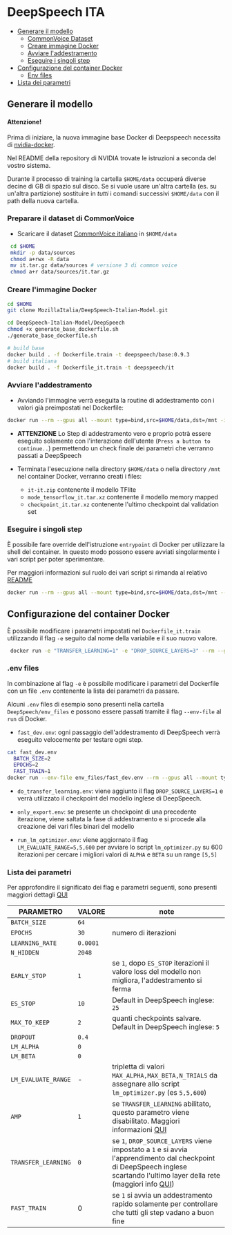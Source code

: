 DeepSpeech ITA
=================

* [Generare il modello](#generate)
  * [CommonVoice Dataset](#cv)
  * [Creare immagine Docker](#docker)
  * [Avviare l'addestramento](#training)
  * [Eseguire i singoli step](#steps)
* [Configurazione del container Docker](#config)
  * [Env files](#env_files)
* [Lista dei parametri](#params)


<a name="generate"></a>
## Generare il modello

#### Attenzione!
Prima di iniziare, la nuova immagine base Docker di Deepspeech necessita di [nvidia-docker](https://github.com/NVIDIA/nvidia-docker).

Nel README della repository di NVIDIA trovate le istruzioni a seconda del vostro sistema.

Durante il processo di training la cartella ```$HOME/data``` occuperá diverse decine di GB di spazio sul disco. Se si vuole usare un'altra cartella (es. su un'altra partizione) sostituire in _tutti_ i comandi successivi ```$HOME/data``` con il path della nuova cartella.

<a name="cv"></a>
### Preparare il dataset di CommonVoice

* Scaricare il dataset [CommonVoice italiano](https://commonvoice.mozilla.org/it/datasets) in ```$HOME/data```


```bash
 cd $HOME
 mkdir -p data/sources
 chmod a+rwx -R data
 mv it.tar.gz data/sources # versione 3 di common voice
 chmod a+r data/sources/it.tar.gz
 ```

 <a name="docker"></a>
### Creare l'immagine Docker

```bash
cd $HOME
git clone MozillaItalia/DeepSpeech-Italian-Model.git

cd DeepSpeech-Italian-Model/DeepSpeech
chmod +x generate_base_dockerfile.sh
./generate_base_dockerfile.sh

# build base
docker build . -f Dockerfile.train -t deepspeech/base:0.9.3
# build italiana
docker build . -f Dockerfile_it.train -t deepspeech/it
```

 <a name="training"></a>
### Avviare l'addestramento

 * Avviando l'immagine verrà eseguita la  routine di addestramento con i valori già preimpostati nel Dockerfile:


 ```bash
 docker run --rm --gpus all --mount type=bind,src=$HOME/data,dst=/mnt -it deepspeech/it
```
* **ATTENZIONE** Lo Step di addestramento vero e proprio potrà essere eseguito solamente con l'interazione dell'utente (`Press a button to continue..`) permettendo un check finale dei parametri che verranno passati a DeepSpeech

* Terminata l'esecuzione nella directory `$HOME/data` o nella directory `/mnt` nel container Docker, verranno creati i files:
    * `it-it.zip` contenente il modello TFlite
    * `mode_tensorflow_it.tar.xz` contenente il modello memory mapped
    * `checkpoint_it.tar.xz` contenente l'ultimo checkpoint dal validation set

<a name="steps"></a>
### Eseguire i singoli step

È possibile fare override dell'istruzione `entrypoint` di Docker per utilizzare la shell del container. In questo modo possono essere avviati singolarmente i vari script per poter sperimentare.

Per maggiori informazioni sul ruolo dei vari script si rimanda al relativo [README](it/README.md)

```bash
docker run --rm --gpus all --mount type=bind,src=$HOME/data,dst=/mnt --entrypoint /bin/bash -it deepspeech/it
```

<a name="config"></a>
## Configurazione del container Docker

È possibile modificare i parametri impostati nel ```Dockerfile_it.train``` utilizzando il flag ```-e``` seguito dal nome della variabile e il suo nuovo valore.

```bash
 docker run -e "TRANSFER_LEARNING=1" -e "DROP_SOURCE_LAYERS=3" --rm --gpus all --mount type=bind,src=$HOME/data,dst=/mnt -it deepspeech/it
```

<a name="env_files"></a>
### .env files

In combinazione al flag ```-e``` è possibile modificare i parametri del Dockerfile con un file ```.env``` contenente la lista dei parametri da passare.

Alcuni ```.env``` files di esempio sono presenti nella cartella ```DeepSpeech/env_files``` e possono essere passati tramite il flag ```--env-file``` al ```run``` di Docker.

* ```fast_dev.env```: ogni passaggio dell'addestramento di DeepSpeech verrà eseguito velocemente per testare ogni step.

```bash
cat fast_dev.env
  BATCH_SIZE=2
  EPOCHS=2
  FAST_TRAIN=1
docker run --env-file env_files/fast_dev.env --rm --gpus all --mount type=bind,src=$HOME/data,dst=/mnt -it deepspeech/it
```

* ```do_transfer_learning.env```: viene aggiunto il flag ```DROP_SOURCE_LAYERS=1``` e verrà utilizzato il checkpoint del modello inglese di DeepSpeech.

* ```only_export.env```: se presente un checkpoint di una precedente iterazione, viene saltata la fase di addestramento e si procede alla creazione dei vari files binari del modello

* ```run_lm_optimizer.env```: viene aggiornato il flag ```LM_EVALUATE_RANGE=5,5,600``` per avviare lo script ```lm_optimizer.py``` su 600 iterazioni per cercare i migliori valori di ```ALPHA``` e ```BETA``` su un range ```[5,5]```

<a name="params"></a>
### Lista dei parametri

Per approfondire il significato dei flag e parametri seguenti, sono presenti maggiori dettagli [QUI](http://deepspeech.readthedocs.io/en/v0.8.0/Flags.html)

| PARAMETRO   | VALORE | note |
| -------------  | ------------- | ------------- |
| `BATCH_SIZE`   | `64`  |
| `EPOCHS`       | `30`  |numero di iterazioni
| `LEARNING_RATE`| `0.0001`  |
| `N_HIDDEN`| `2048`  |
| `EARLY_STOP`| `1`  | se `1`, dopo `ES_STOP` iterazioni il valore loss del modello non migliora, l'addestramento si ferma
| `ES_STOP`      | `10`  | Default in DeepSpeech inglese: `25`
| `MAX_TO_KEEP`      | `2`  | quanti checkpoints salvare. Default in DeepSpeech inglese: `5`
| `DROPOUT`      | `0.4`  |
| `LM_ALPHA`     | `0`  |
| `LM_BETA`      | `0`  |
| `LM_EVALUATE_RANGE`| -  | tripletta di valori `MAX_ALPHA,MAX_BETA,N_TRIALS` da assegnare allo script `lm_optimizer.py` (es `5,5,600`)
| `AMP`      | `1`  | se `TRANSFER_LEARNING` abilitato, questo parametro viene disabilitato. Maggiori informazioni [QUI](https://deepspeech.readthedocs.io/en/v0.8.0/TRAINING.html?highlight=automatic%20mixed%20precision#training-with-automatic-mixed-precision)
| `TRANSFER_LEARNING`      | `0`  | se `1`, `DROP_SOURCE_LAYERS` viene impostato a `1` e si avvia l'apprendimento dal checkpoint di DeepSpeech inglese scartando l'ultimo layer della rete (maggiori info [QUI](https://deepspeech.readthedocs.io/en/v0.8.0/TRAINING.html#transfer-learning-new-alphabet))
| `FAST_TRAIN`      | 0  | se `1` si avvia un addestramento rapido solamente per controllare che tutti gli step vadano a buon fine
